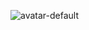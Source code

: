 ![avatar-default](https://github.com/powerhome/playbook/assets/92755007/b1bed6d5-56b4-40e2-96c3-6090642fc89f>)
